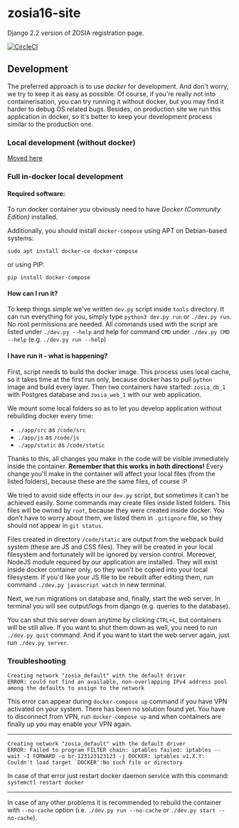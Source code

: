 # zosia16-site
Django 2.2 version of ZOSIA registration page.

[![CircleCI](https://circleci.com/gh/ksiuwr/zosia16-site/tree/master.svg?style=svg)](https://circleci.com/gh/ksiuwr/zosia16-site/tree/master)

## Development

The preferred approach is to use *docker* for development. And don't worry, we try to keep it as
 easy as possible. Of course, if you're really not into containerisation, you can try running it
 without docker, but you may find it harder to debug OS related bugs. Besides, on production site
 we run this application in docker, so it's better to keep your development process similar to the 
 production one.

### Local development (without docker)
[Moved here](local_development.md)

### Full in-docker local development

#### Required software:

To run docker container you obviously need to have *Docker (Community Edition)* installed.

Additionally, you should install `docker-compose` using APT on Debian-based systems:
```
sudo apt install docker-ce docker-compose
```
 or using PIP:
```
pip install docker-compose
```

#### How can I run it?

To keep things simple we've written `dev.py` script inside `tools` directory. It can run everything
 for you, simply type `python3 dev.py run` or `./dev.py run`. No root permissions are needed.
 All commands used with the script are listed under `./dev.py --help` and help for command `CMD`
 under `./dev.py CMD --help` (e.g. `./dev.py run --help`)

#### I have run it - what is happening?

First, script needs to build the docker image. This process uses local cache, so it takes time
 at the first run only, because docker has to pull `python` image and build every layer.
 Then two containers have started: `zosia_db_1` with Postgres database and `zosia_web_1` with our 
 web application.

We mount some local folders so as to let you develop application without rebuilding docker every 
time:
- `./app/src` as `/code/src`
- `./app/js` as `/code/js`
- `./app/static` as `/code/static`

Thanks to this, all changes you make in the code will be visible immediately inside the container.
 **Remember that this works in both directions!** Every change you'll make in the container
 will affect your local files (from the listed folders), because these are the same files, of 
 course :P

We tried to avoid side effects in our `dev.py` script, but sometimes it can't be achieved easily.
 Some commands may create files inside listed folders. This files will be owned by `root`,
 because they were created inside docker. You don't have to worry about them, we listed them in
 `.gitignore` file, so they should not appear in `git status`.

Files created in directory `/code/static` are output from the webpack build system (these are JS
 and CSS files). They will be created in your local filesystem and fortunately will be ignored by
 version control. Moreover, NodeJS module required by our application are installed. They will
 exist inside docker container only, so they won't be copied into your local filesystem. If you'd
 like your JS file to be rebuilt after editing them, run command `./dev.py javascript watch`
 in new terminal.

Next, we run migrations on database and, finally, start the web server. In terminal you will 
 see output/logs from django (e.g. queries to the database).

You can shut this server down anytime by clicking `CTRL+C`, but containers will be still alive.
 If you want to shut them down as well, you need to run `./dev.py quit` command. And if you
 want to start the web server again, just run `./dev.py server`.

### Troubleshooting

```
Creating network "zosia_default" with the default driver
ERROR: could not find an available, non-overlapping IPv4 address pool among the defaults to assign to the network
```

This error can appear during `docker-compose up` command if you have VPN activated on your system.
 There has been no solution found yet. You have to disconnect from VPN, run `docker-compose up` and 
 when containers are finally up you may enable your VPN again.

---

```
Creating network "zosia_default" with the default driver
ERROR: Failed to program FILTER chain: iptables failed: iptables --wait -I FORWARD -o br-123123123123 -j DOCKER: iptables v1.X.Y: Couldn't load target `DOCKER':No such file or directory
```

In case of that error just restart docker daemon service with this command: `systemctl restart docker`

---

In case of any other problems it is recommended to rebuild the container with `--no-cache` option
 (i.e. `./dev.py run --no-cache` or `./dev.py start --no-cache`).

